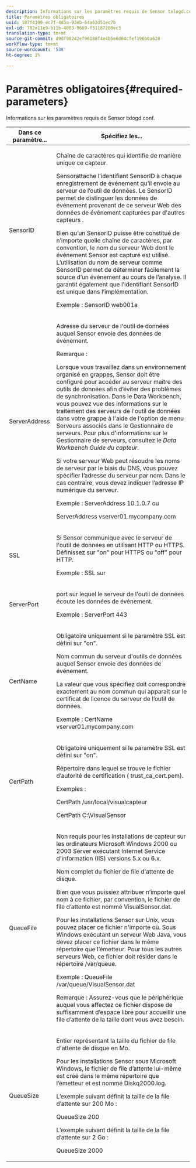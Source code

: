 ```yaml
---
description: Informations sur les paramètres requis de Sensor txlogd.conf.
title: Paramètres obligatoires
uuid: 187f4199-ec7f-4d5a-93eb-64a62d51ec7b
exl-id: 782e11e9-b11b-4003-9669-f31187208ec3
translation-type: tm+mt
source-git-commit: d9df90242ef96188f4e4b5e6d04cfef196b0a628
workflow-type: tm+mt
source-wordcount: '538'
ht-degree: 1%

---
```


# Paramètres obligatoires{#required-parameters}

Informations sur les paramètres requis de Sensor txlogd.conf.

<table id="table_69CFE10A3707403F9793137B128E706A"> 
 <thead> 
  <tr> 
   <th colname="col1" class="entry"> Dans ce paramètre... </th> 
   <th colname="col2" class="entry"> Spécifiez les... </th> 
  </tr> 
 </thead>
 <tbody> 
  <tr> 
   <td colname="col1"> SensorID </td> 
   <td colname="col2"> <p>Chaîne de caractères qui identifie de manière unique ce <span class="wintitle"> capteur</span>. </p> <p> <span class="wintitle"> </span> Sensorattache l’identifiant SensorID à chaque enregistrement de événement qu’il envoie au serveur <span class="keyword">  de l’outil de </span>données. Le SensorID permet de distinguer les données de événement provenant de ce serveur Web des données de événement capturées par d'autres capteurs <span class="wintitle"> </span>. </p> <p>Bien qu’un SensorID puisse être constitué de n’importe quelle chaîne de caractères, par convention, le nom du serveur Web dont le événement <span class="wintitle"> Sensor</span> est capturé est utilisé. L’utilisation du nom de serveur comme SensorID permet de déterminer facilement la source d’un événement au cours de l’analyse. Il garantit également que l’identifiant SensorID est unique dans l’implémentation. </p> <p>Exemple : <span class="filepath"> SensorID web001a</span> </p> </td> 
  </tr> 
  <tr> 
   <td colname="col1"> ServerAddress </td> 
   <td colname="col2"> <p>Adresse du serveur de l'outil de données <span class="keyword"> </span> auquel <span class="wintitle"> Sensor</span> envoie des données de événement. </p> <p>Remarque :  <p>Lorsque vous travaillez dans un environnement organisé en grappes, <span class="wintitle"> Sensor</span> doit être configuré pour accéder au serveur maître <span class="keyword"> des outils de données</span> afin d’éviter des problèmes de synchronisation. Dans le Data Workbench, vous pouvez vue des informations sur le traitement des <span class="keyword"> serveurs de l'outil de données</span> dans votre grappe à l'aide de l'option de menu Serveurs associés dans le <span class="wintitle"> Gestionnaire de serveurs</span>. Pour plus d'informations sur le <span class="wintitle"> Gestionnaire de serveurs</span>, consultez le <i> Data Workbench<span class="keyword"></span><span class="wintitle"> Guide du capteur</span></i>. </p> <p>Si votre serveur Web peut résoudre les noms de serveur par le biais du DNS, vous pouvez spécifier l’adresse du serveur par nom. Dans le cas contraire, vous devez indiquer l’adresse IP numérique du serveur. </p> <p>Exemple : <span class="filepath"> ServerAddress 10.1.0.7</span> ou </p> <p> <span class="filepath"> ServerAddress vserver01.mycompany.com</span> </p> </p> </td> 
  </tr> 
  <tr> 
   <td colname="col1"> SSL </td> 
   <td colname="col2"> <p>Si <span class="wintitle"> Sensor</span> communique avec <span class="keyword"> le serveur de l'outil de données </span> en utilisant HTTP ou HTTPS. Définissez sur "on" pour HTTPS ou "off" pour HTTP. </p> <p>Exemple : <span class="filepath"> SSL sur </span> </p> </td> 
  </tr> 
  <tr> 
   <td colname="col1"> ServerPort </td> 
   <td colname="col2"> <p>port sur lequel le serveur de l'outil de données <span class="keyword"> </span> écoute les données de événement. </p> <p>Exemple : <span class="filepath"> ServerPort 443</span> </p> </td> 
  </tr> 
  <tr> 
   <td colname="col1"> CertName </td> 
   <td colname="col2"> <p>Obligatoire uniquement si le paramètre SSL est défini sur "on". </p> <p>Nom commun du serveur d'outils de données <span class="keyword"> </span> auquel <span class="wintitle"> Sensor</span> envoie des données de événement. </p> <p>La valeur que vous spécifiez doit correspondre exactement au nom commun qui apparaît sur le certificat de licence <span class="keyword"> du serveur de l’outil de données</span>. </p> <p>Exemple : <span class="filepath"> CertName vserver01.mycompany.com</span> </p> </td> 
  </tr> 
  <tr> 
   <td colname="col1"> CertPath </td> 
   <td colname="col2"> <p>Obligatoire uniquement si le paramètre SSL est défini sur "on". </p> <p>Répertoire dans lequel se trouve le fichier d’autorité de certification (<span class="filepath"> trust_ca_cert.pem</span>). </p> <p>Exemples : </p> <p> <span class="filepath"> CertPath /usr/local/visualcapteur</span> </p> <p> <span class="filepath"> CertPath C:\VisualSensor</span> </p> </td> 
  </tr> 
  <tr> 
   <td colname="col1"> QueueFile </td> 
   <td colname="col2"> <p>Non requis pour les installations de <span class="wintitle"> capteur</span> sur les ordinateurs Microsoft Windows 2000 ou 2003 Server exécutant Internet Service d'information (IIS) versions 5.x ou 6.x. </p> <p>Nom complet du fichier de file d'attente de disque. </p> <p>Bien que vous puissiez attribuer n’importe quel nom à ce fichier, par convention, le fichier de file d’attente est nommé <span class="filepath"> VisualSensor.dat</span>. </p> <p>Pour les installations <span class="wintitle"> Sensor</span> sur Unix, vous pouvez placer ce fichier n'importe où. Sous Windows exécutant un serveur Web Java, vous devez placer ce fichier dans le même répertoire que l’émetteur. Pour tous les autres serveurs Web, ce fichier doit résider dans le répertoire /var/queue. </p> <p>Exemple : <span class="filepath"> QueueFile /var/queue/VisualSensor.dat</span> </p> <p> <p>Remarque :  Assurez-vous que le périphérique auquel vous affectez ce fichier dispose de suffisamment d’espace libre pour accueillir une file d’attente de la taille dont vous avez besoin. </p> </p> </td> 
  </tr> 
  <tr> 
   <td colname="col1"> QueueSize </td> 
   <td colname="col2"> <p>Entier représentant la taille du fichier de file d'attente de disque en Mo. </p> <p>Pour les installations <span class="wintitle"> Sensor</span> sous Microsoft Windows, le fichier de file d’attente lui-même est créé dans le même répertoire que l’émetteur et est nommé <span class="filepath"> Diskq2000.log</span>. </p> <p>L’exemple suivant définit la taille de la file d’attente sur 200 Mo : </p> <p>QueueSize 200 </p> <p>L’exemple suivant définit la taille de la file d’attente sur 2 Go : </p> <p>QueueSize 2000 </p> </td> 
  </tr> 
 </tbody> 
</table>
